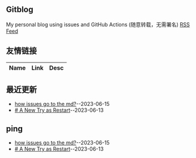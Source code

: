 ## Gitblog
My personal blog using issues and GitHub Actions (随意转载，无需署名)
[RSS Feed](https://raw.githubusercontent.com/SylverQG/Blogs/main/feed.xml)
## 友情链接
| Name | Link | Desc | 
 | ---- | ---- | ---- |
## 最近更新
- [how issues go to the md?](https://github.com/SylverQG/Blogs/issues/2)--2023-06-15
- [# A New Try as Restart](https://github.com/SylverQG/Blogs/issues/1)--2023-06-13
## ping
- [how issues go to the md?](https://github.com/SylverQG/Blogs/issues/2)--2023-06-15
- [# A New Try as Restart](https://github.com/SylverQG/Blogs/issues/1)--2023-06-13
